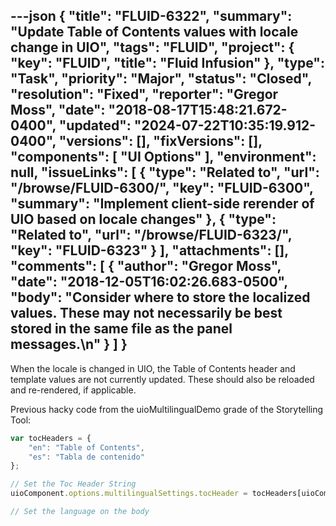 ---json
{
  "title": "FLUID-6322",
  "summary": "Update Table of Contents values with locale change in UIO",
  "tags": "FLUID",
  "project": {
    "key": "FLUID",
    "title": "Fluid Infusion"
  },
  "type": "Task",
  "priority": "Major",
  "status": "Closed",
  "resolution": "Fixed",
  "reporter": "Gregor Moss",
  "date": "2018-08-17T15:48:21.672-0400",
  "updated": "2024-07-22T10:35:19.912-0400",
  "versions": [],
  "fixVersions": [],
  "components": [
    "UI Options"
  ],
  "environment": null,
  "issueLinks": [
    {
      "type": "Related to",
      "url": "/browse/FLUID-6300/",
      "key": "FLUID-6300",
      "summary": "Implement client-side rerender of UIO based on locale changes"
    },
    {
      "type": "Related to",
      "url": "/browse/FLUID-6323/",
      "key": "FLUID-6323"
    }
  ],
  "attachments": [],
  "comments": [
    {
      "author": "Gregor Moss",
      "date": "2018-12-05T16:02:26.683-0500",
      "body": "Consider where to store the localized values. These may not necessarily be best stored in the same file as the panel messages.\n"
    }
  ]
}
---
When the locale is changed in UIO, the Table of Contents header and template values are not currently updated. These should also be reloaded and re-rendered, if applicable.

Previous hacky code from the uioMultilingualDemo grade of the Storytelling Tool:

```javascript
var tocHeaders = {
    "en": "Table of Contents",
    "es": "Tabla de contenido"
};

// Set the Toc Header String
uioComponent.options.multilingualSettings.tocHeader = tocHeaders[uioComponent.model.locale];

// Set the language on the body
```

        
